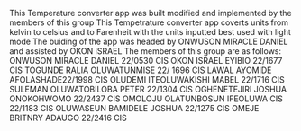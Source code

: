 This Temperature converter app was built modified and implemented by the members of this group
This Tempetrature converter app coverts units from kelvin to celsius and to Farenheit with the units inputted best used with light mode
The buiding of the app was headed by ONWUSON MIRACLE DANIEL and assisted by OKON ISRAEL
The members of this group are as follows:
ONWUSON MIRACLE DANIEL 22/0530 CIS
OKON ISRAEL EYIBIO 22/1677 CIS
TOGUNDE RALIA OLUWATUNMISE 22/ 1696 CIS
LAWAL AYOMIDE AFOLASHADE22/1998 CIS
OLUDEMI ITEOLUWAKISHI MABEL 22/1716 CIS
SULEMAN OLUWATOBILOBA PETER 22/1304 CIS
OGHENETEJIRI JOSHUA ONOKOHWOMO 22/2437 CIS
OMOLOJU OLATUNBOSUN IFEOLUWA CIS 22/1183 CIS
OLUWASEUN BAMIDELE JOSHUA 22/1275 CIS
OMEJE BRITNRY ADAUGO 22/2416 CIS
